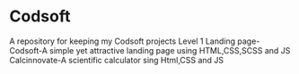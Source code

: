 # Codsoft
A repository for keeping my Codsoft projects
Level 1
Landing page-Codsoft-A simple yet attractive landing page using HTML,CSS,SCSS and JS
Calcinnovate-A scientific calculator sing Html,CSS and JS